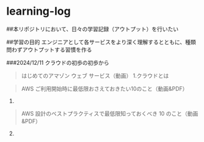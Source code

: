 # learning-log



##本リポジトリにおいて、日々の学習記録（アウトプット）を行いたい

##学習の目的
エンジニアとして各サービスをより深く理解するとともに、種類問わずアウトプットする習慣を作る

###2024/12/11 クラウドの初歩の初歩から
>はじめてのアマゾン ウェブ サービス（動画）
1.クラウドとは

>AWS ご利用開始時に最低限おさえておきたい10のこと（動画&PDF）
1.

>AWS 設計のベストプラクティスで最低限知っておくべき 10 のこと（動画&PDF）
2.
